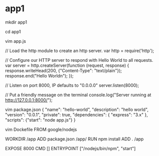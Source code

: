 # app1

mkdir app1
 
cd app1

vim app.js

// Load the http module to create an http server.
var http = require('http');

// Configure our HTTP server to respond with Hello World to all requests.
var server = http.createServer(function (request, response) {
  response.writeHead(200, {"Content-Type": "text/plain"});
  response.end("Hello Worldn");
});

// Listen on port 8000, IP defaults to "0.0.0.0"
server.listen(8000);

// Put a friendly message on the terminal
console.log("Server running at http://127.0.0.1:8000/");

vim package.json
{
  "name": "hello-world",
  "description": "hello world",
  "version": "0.0.1",
  "private": true,
  "dependencies": {
    "express": "3.x"
  },
  "scripts": {"start": "node app.js"}
}

vim Dockefile
FROM google/nodejs

WORKDIR /app
ADD package.json /app/
RUN npm install
ADD . /app

EXPOSE 8000
CMD []
ENTRYPOINT ["/nodejs/bin/npm", "start"]
